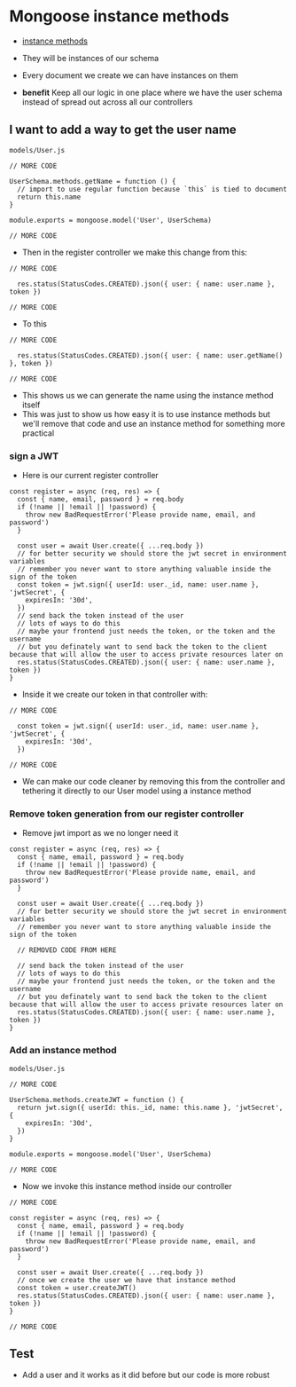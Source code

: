 # Mongoose instance methods
* [instance methods](https://mongoosejs.com/docs/guide.html#methods)

* They will be instances of our schema
* Every document we create we can have instances on them
* **benefit** Keep all our logic in one place where we have the user schema instead of spread out across all our controllers

## I want to add a way to get the user name
`models/User.js`

```
// MORE CODE

UserSchema.methods.getName = function () {
  // import to use regular function because `this` is tied to document
  return this.name
}

module.exports = mongoose.model('User', UserSchema)

// MORE CODE
```

* Then in the register controller we make this change from this:

```
// MORE CODE

  res.status(StatusCodes.CREATED).json({ user: { name: user.name }, token })

// MORE CODE
```

* To this

```
// MORE CODE

  res.status(StatusCodes.CREATED).json({ user: { name: user.getName() }, token })

// MORE CODE
```

* This shows us we can generate the name using the instance method itself
* This was just to show us how easy it is to use instance methods but we'll remove that code and use an instance method for something more practical

### sign a JWT
* Here is our current register controller

```
const register = async (req, res) => {
  const { name, email, password } = req.body
  if (!name || !email || !password) {
    throw new BadRequestError('Please provide name, email, and password')
  }

  const user = await User.create({ ...req.body })
  // for better security we should store the jwt secret in environment variables
  // remember you never want to store anything valuable inside the sign of the token
  const token = jwt.sign({ userId: user._id, name: user.name }, 'jwtSecret', {
    expiresIn: '30d',
  })
  // send back the token instead of the user
  // lots of ways to do this
  // maybe your frontend just needs the token, or the token and the username
  // but you definately want to send back the token to the client because that will allow the user to access private resources later on
  res.status(StatusCodes.CREATED).json({ user: { name: user.name }, token })
}

```

* Inside it we create our token in that controller with:

```
// MORE CODE

  const token = jwt.sign({ userId: user._id, name: user.name }, 'jwtSecret', {
    expiresIn: '30d',
  })

// MORE CODE
```

* We can make our code cleaner by removing this from the controller and tethering it directly to our User model using a instance method

### Remove token generation from our register controller
* Remove jwt import as we no longer need it

```
const register = async (req, res) => {
  const { name, email, password } = req.body
  if (!name || !email || !password) {
    throw new BadRequestError('Please provide name, email, and password')
  }

  const user = await User.create({ ...req.body })
  // for better security we should store the jwt secret in environment variables
  // remember you never want to store anything valuable inside the sign of the token
  
  // REMOVED CODE FROM HERE
  
  // send back the token instead of the user
  // lots of ways to do this
  // maybe your frontend just needs the token, or the token and the username
  // but you definately want to send back the token to the client because that will allow the user to access private resources later on
  res.status(StatusCodes.CREATED).json({ user: { name: user.name }, token })
}
```

### Add an instance method
`models/User.js`

```
// MORE CODE

UserSchema.methods.createJWT = function () {
  return jwt.sign({ userId: this._id, name: this.name }, 'jwtSecret', {
    expiresIn: '30d',
  })
}

module.exports = mongoose.model('User', UserSchema)

// MORE CODE
```

* Now we invoke this instance method inside our controller

```
// MORE CODE

const register = async (req, res) => {
  const { name, email, password } = req.body
  if (!name || !email || !password) {
    throw new BadRequestError('Please provide name, email, and password')
  }

  const user = await User.create({ ...req.body })
  // once we create the user we have that instance method
  const token = user.createJWT()
  res.status(StatusCodes.CREATED).json({ user: { name: user.name }, token })
}

// MORE CODE
```

## Test
* Add a user and it works as it did before but our code is more robust
